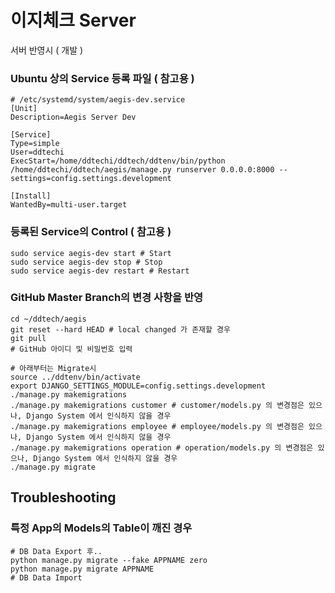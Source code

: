 # 이지체크 Server

서버 반영시 ( 개발 )
### Ubuntu 상의 Service 등록 파일 ( 참고용 )
```
# /etc/systemd/system/aegis-dev.service
[Unit]
Description=Aegis Server Dev

[Service]
Type=simple
User=ddtechi
ExecStart=/home/ddtechi/ddtech/ddtenv/bin/python /home/ddtechi/ddtech/aegis/manage.py runserver 0.0.0.0:8000 --settings=config.settings.development

[Install]
WantedBy=multi-user.target
```

### 등록된 Service의 Control ( 참고용 )
```
sudo service aegis-dev start # Start
sudo service aegis-dev stop # Stop
sudo service aegis-dev restart # Restart
```

### GitHub Master Branch의 변경 사항을 반영 
```
cd ~/ddtech/aegis
git reset --hard HEAD # local changed 가 존재할 경우
git pull
# GitHub 아이디 및 비밀번호 입력

# 아래부터는 Migrate시
source ../ddtenv/bin/activate
export DJANGO_SETTINGS_MODULE=config.settings.development
./manage.py makemigrations
./manage.py makemigrations customer # customer/models.py 의 변경점은 있으나, Django System 에서 인식하지 않을 경우
./manage.py makemigrations employee # employee/models.py 의 변경점은 있으나, Django System 에서 인식하지 않을 경우
./manage.py makemigrations operation # operation/models.py 의 변경점은 있으나, Django System 에서 인식하지 않을 경우
./manage.py migrate
```


## Troubleshooting 

### 특정 App의 Models의 Table이 깨진 경우
```
# DB Data Export 후..
python manage.py migrate --fake APPNAME zero
python manage.py migrate APPNAME
# DB Data Import 
```

